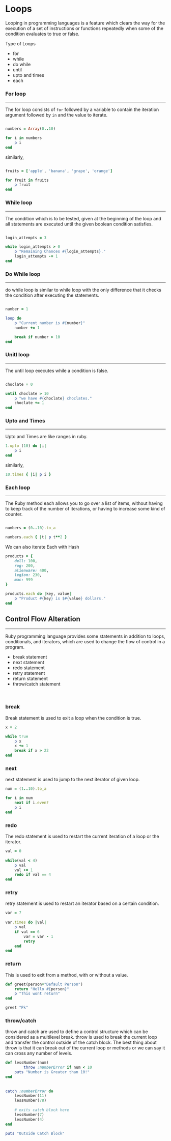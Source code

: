 # Loops

Looping in programming languages is a feature which clears the way for the execution of a set of instructions or functions repeatedly when some of the condition evaluates to true or false.

Type of Loops
- for
- while 
- do while
- until
- upto and times
- each


### For loop
---

The for loop consists of ```for``` followed by a variable to contain the iteration argument followed by ```in``` and the value to iterate.


```ruby

numbers = Array(0..10)

for i in numbers
	p i
end

```

similarly,

```ruby

fruits = ['apple', 'banana', 'grape', 'orange']

for fruit in fruits
	p fruit
end

```

### While loop
---

The condition which is to be tested, given at the beginning of the loop and all statements are executed until the given boolean condition satisfies.

```ruby

login_attempts = 3

while login_attempts > 0
	p "Remaining Chances #{login_attempts}."
	login_attempts -= 1
end

```

### Do While loop
---

do while loop is similar to while loop with the only difference that it checks the condition after executing the statements.

```ruby

number = 1

loop do
	p "Current number is #{number}"
	number += 1

	break if number > 10
end

```

### Unitl loop
---

The until loop executes while a condition is false.

```ruby

choclate = 0

until choclate > 10
	p "we have #{choclate} choclates."
	choclate += 1
end

```

### Upto and Times
---
Upto and Times are like ranges in ruby.

```ruby
1.upto (10) do |i|
	p i
end
```

similarly,

```ruby
10.times { |i| p i }
```

### Each loop
---

The Ruby method each allows you to go over a list of items, without having to keep track of the number of iterations, or having to increase some kind of counter.


```ruby

numbers = (0..10).to_a

numbers.each { |t| p t**2 }

```

We can also iterate Each with Hash

```ruby
products = {
	dell: 100,
	rog: 200,
	alienware: 400,
	legion: 230,
	mac: 999
}

products.each do |key, value|
	p "Product #{key} is $#{value} dollars."
end
```


## Control Flow Alteration
---
Ruby programming language provides some statements in addition to loops, conditionals, and iterators, which are used to change the flow of control in a program.

- break statement
- next statement
- redo statement
- retry statement
- return statement
- throw/catch statement

&nbsp;   
### break

Break statement is used to exit a loop when the condition is true.

```ruby
x = 2

while true
	p x
	x += 1
	break if x > 22
end
```

### next
next statement is used to jump to the next iterator of given loop.


```ruby
num = (1..10).to_a

for i in num
	next if i.even?
	p i
end
```

### redo
The redo statement is used to restart the current iteration of a loop or the iterator.

```ruby
val = 0
  
while(val < 4)  
	p val
	val += 1
	redo if val == 4
end
```

### retry 

retry statement is used to restart an iterator based on a certain condition.


```ruby
var = 7
  
var.times do |val| 
	p val 
	if val == 6
		var = var - 1 
		retry 
	end  
end

```


### return
This is used to exit from a method, with or without a value.

```ruby
def greet(person="Default Person")
	return "Hello #{person}"
	p "This wont return"
end

greet "Pk"
```

### throw/catch

throw and catch are used to define a control structure which can be considered as a multilevel break. throw is used to break the current loop and transfer the control outside of the catch block. The best thing about throw is that it can break out of the current loop or methods or we can say it can cross any number of levels.

```ruby
def lessNumber(num)
		throw :numberError if num < 10  
    puts "Number is Greater than 10!"
end
  
  
catch :numberError do
    lessNumber(11)
    lessNumber(78) 
      
	# exits catch block here
    lessNumber(7)
    lessNumber(4)
end
  
puts "Outside Catch Block"

```